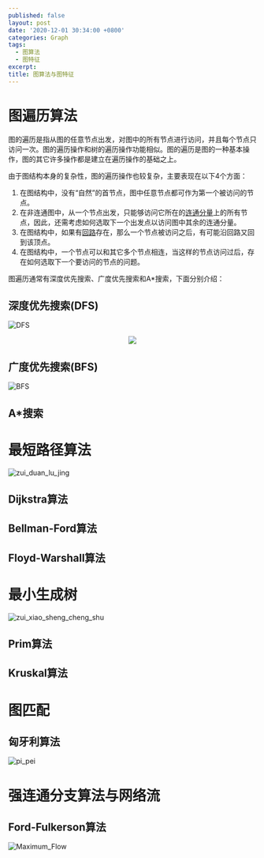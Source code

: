 ```yaml
---
published: false
layout: post
date: '2020-12-01 30:34:00 +0800'
categories: Graph
tags:
  - 图算法
  - 图特征
excerpt: 
title: 图算法与图特征
---
```

# 图遍历算法
图的遍历是指从图的任意节点出发，对图中的所有节点进行访问，并且每个节点只访问一次。图的遍历操作和树的遍历操作功能相似。图的遍历是图的一种基本操作，图的其它许多操作都是建立在遍历操作的基础之上。

由于图结构本身的复杂性，图的遍历操作也较复杂，主要表现在以下4个方面：

1. 在图结构中，没有“自然”的首节点，图中任意节点都可作为第一个被访问的节点。
2. 在非连通图中，从一个节点出发，只能够访问它所在的[连通分量]()上的所有节点，因此，还需考虑如何选取下一个出发点以访问图中其余的连通分量。
3. 在图结构中，如果有[回路]()存在，那么一个节点被访问之后，有可能沿回路又回到该顶点。
4. 在图结构中，一个节点可以和其它多个节点相连，当这样的节点访问过后，存在如何选取下一个要访问的节点的问题。

图遍历通常有深度优先搜索、广度优先搜索和A*搜索，下面分别介绍：
## 深度优先搜索(DFS)
![DFS](https://i.loli.net/2020/12/01/uHPR7v42EkTFpe8.gif)

<div align="center" width="auto" height="40%"><img src="https://i.loli.net/2020/12/01/uHPR7v42EkTFpe8.gif"/></div>

## 广度优先搜索(BFS)
![BFS](https://i.loli.net/2020/12/01/l5kwuMtvapQjXOr.gif)
## A*搜索
# 最短路径算法
![zui_duan_lu_jing](https://i.loli.net/2020/12/01/iOLnDovbsQyX6tR.gif)
## Dijkstra算法
## Bellman-Ford算法
## Floyd-Warshall算法
# 最小生成树
![zui_xiao_sheng_cheng_shu](https://i.loli.net/2020/12/01/jMLIBAEdFGctDSm.gif)
## Prim算法
## Kruskal算法
# 图匹配
## 匈牙利算法
![pi_pei](https://i.loli.net/2020/12/01/CPZl7RgwQmhaMeX.gif)
# 强连通分支算法与网络流
## Ford-Fulkerson算法
![Maximum_Flow](https://i.loli.net/2020/12/01/tpK1hdJQSIUDibu.gif)

